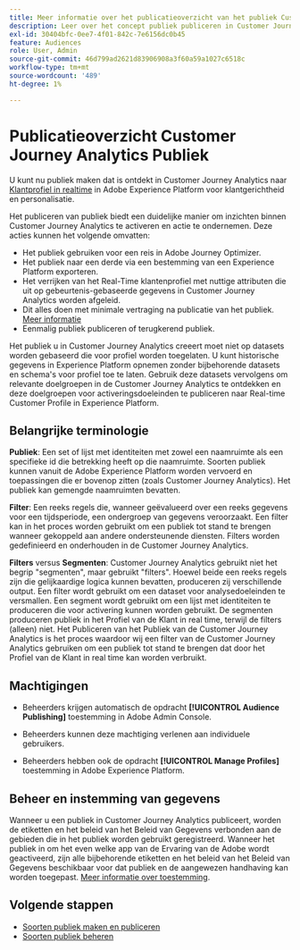 ```yaml
---
title: Meer informatie over het publicatieoverzicht van het publiek Customer Journey Analytics
description: Leer over het concept publiek publiceren in Customer Journey Analytics
exl-id: 30404bfc-0ee7-4f01-842c-7e6156dc0b45
feature: Audiences
role: User, Admin
source-git-commit: 46d799ad2621d83906908a3f60a59a1027c6518c
workflow-type: tm+mt
source-wordcount: '489'
ht-degree: 1%

---
```


# Publicatieoverzicht Customer Journey Analytics Publiek

U kunt nu publiek maken dat is ontdekt in Customer Journey Analytics naar [Klantprofiel in realtime](https://experienceleague.adobe.com/docs/experience-platform/profile/home.html?lang=nl) in Adobe Experience Platform voor klantgerichtheid en personalisatie.

Het publiceren van publiek biedt een duidelijke manier om inzichten binnen Customer Journey Analytics te activeren en actie te ondernemen. Deze acties kunnen het volgende omvatten:

* Het publiek gebruiken voor een reis in Adobe Journey Optimizer.
* Het publiek naar een derde via een bestemming van een Experience Platform exporteren.
* Het verrijken van het Real-Time klantenprofiel met nuttige attributen die uit op gebeurtenis-gebaseerde gegevens in Customer Journey Analytics worden afgeleid.
* Dit alles doen met minimale vertraging na publicatie van het publiek. [Meer informatie](https://experienceleague.adobe.com/docs/analytics-platform/using/cja-components/audiences/publish.html#latency)
* Eenmalig publiek publiceren of terugkerend publiek.

Het publiek u in Customer Journey Analytics creeert moet niet op datasets worden gebaseerd die voor profiel worden toegelaten. U kunt historische gegevens in Experience Platform opnemen zonder bijbehorende datasets en schema&#39;s voor profiel toe te laten. Gebruik deze datasets vervolgens om relevante doelgroepen in de Customer Journey Analytics te ontdekken en deze doelgroepen voor activeringsdoeleinden te publiceren naar Real-time Customer Profile in Experience Platform.

## Belangrijke terminologie

**Publiek**: Een set of lijst met identiteiten met zowel een naamruimte als een specifieke id die betrekking heeft op die naamruimte. Soorten publiek kunnen vanuit de Adobe Experience Platform worden vervoerd en toepassingen die er bovenop zitten (zoals Customer Journey Analytics). Het publiek kan gemengde naamruimten bevatten.

**Filter**: Een reeks regels die, wanneer geëvalueerd over een reeks gegevens voor een tijdsperiode, een ondergroep van gegevens veroorzaakt. Een filter kan in het proces worden gebruikt om een publiek tot stand te brengen wanneer gekoppeld aan andere ondersteunende diensten. Filters worden gedefinieerd en onderhouden in de Customer Journey Analytics.

**Filters** versus **Segmenten**: Customer Journey Analytics gebruikt niet het begrip &quot;segmenten&quot;, maar gebruikt &quot;filters&quot;. Hoewel beide een reeks regels zijn die gelijkaardige logica kunnen bevatten, produceren zij verschillende output. Een filter wordt gebruikt om een dataset voor analysedoeleinden te versmallen. Een segment wordt gebruikt om een lijst met identiteiten te produceren die voor activering kunnen worden gebruikt. De segmenten produceren publiek in het Profiel van de Klant in real time, terwijl de filters (alleen) niet. Het Publiceren van het Publiek van de Customer Journey Analytics is het proces waardoor wij een filter van de Customer Journey Analytics gebruiken om een publiek tot stand te brengen dat door het Profiel van de Klant in real time kan worden verbruikt.

## Machtigingen

* Beheerders krijgen automatisch de opdracht **[!UICONTROL Audience Publishing]** toestemming in Adobe Admin Console.

* Beheerders kunnen deze machtiging verlenen aan individuele gebruikers.

* Beheerders hebben ook de opdracht **[!UICONTROL Manage Profiles]** toestemming in Adobe Experience Platform.

## Beheer en instemming van gegevens

Wanneer u een publiek in Customer Journey Analytics publiceert, worden de etiketten en het beleid van het Beleid van Gegevens verbonden aan de gebieden die in het publiek worden gebruikt geregistreerd.  Wanneer het publiek in om het even welke app van de Ervaring van de Adobe wordt geactiveerd, zijn alle bijbehorende etiketten en het beleid van het Beleid van Gegevens beschikbaar voor dat publiek en de aangewezen handhaving kan worden toegepast. [Meer informatie over toestemming](https://experienceleague.adobe.com/docs/experience-platform/data-governance/policies/user-guide.html#consent-policy).

## Volgende stappen

* [Soorten publiek maken en publiceren](/help/components/audiences/publish.md)
* [Soorten publiek beheren](/help/components/audiences/manage.md)
